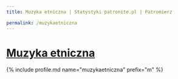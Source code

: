 ```yaml
---
title: Muzyka etniczna | Statystyki patronite.pl | Patromierz

permalink: /muzykaetniczna
---
```


# [Muzyka etniczna](https://patronite.pl/muzykaetniczna)

{% include profile.md name="muzykaetniczna" prefix="m" %}
